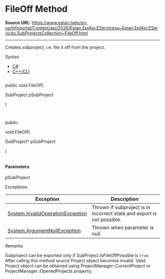 # FileOff Method

**Source URL:** https://www.eplan.help/en-us/Infoportal/Content/api/2026/Eplan.EplApi.EServicesu~Eplan.EplApi.EServices.SubProjectsCollection~FileOff.html

---

Creates subproject, i.e. file it off from the project.

Syntax

- [C#](#i-syntax-CS)
- [C++/CLI](#i-syntax-CPP2005)

```
```
public void FileOff( 

   SubProject pSubProject

)
```
```

```
```
public:

void FileOff( 

   SubProject^ pSubProject

)
```
```

#### Parameters

*pSubProject*

Exceptions

| Exception | Description |
| --- | --- |
| [System.InvalidOperationException](#) | Thrown if subproject is in incorrect state and export is not possible. |
| [System.ArgumentNullException](#) | Thrown when parameter is null. |

Remarks

Subproject can be exported only if SubProject.IsFileOffPossible is `true`. After calling this method source Project object becomes invalid. Valid Project object can be obtained using ProjectManager::CurrentProject or ProjectManager::OpenedProjects property.
